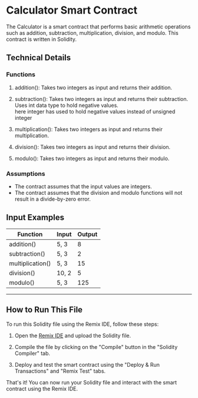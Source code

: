 # Calculator Smart Contract

The Calculator is a smart contract that performs basic arithmetic operations such as addition, subtraction, multiplication, division, and modulo. This contract is written in Solidity.

## Technical Details

### Functions

1. addition(): Takes two integers as input and returns their addition.

2. subtraction(): Takes two integers as input and returns their subtraction. Uses int data type to hold negative values. <br>here integer has used to hold negative values instead of unsigned integer

3. multiplication(): Takes two integers as input and returns their multiplication.

4. division(): Takes two integers as input and returns their division.

5. modulo(): Takes two integers as input and returns their modulo.

### Assumptions

- The contract assumes that the input values are integers.
- The contract assumes that the division and modulo functions will not result in a divide-by-zero error.

## Input Examples
| Function         | Input | Output |
| ---------------- | ----- | ------ |
| addition()       | 5, 3  | 8      |
| subtraction()    | 5, 3  | 2      |
| multiplication() | 5, 3  | 15     |
| division()       | 10, 2 | 5      |
| modulo()         | 5, 3  | 125    |


***

## How to Run This File

To run this Solidity file using the Remix IDE, follow these steps:

1. Open the [Remix IDE](https://remix.ethereum.org) and upload the Solidity file.

2. Compile the file by clicking on the "Compile" button in the "Solidity Compiler" tab.

3. Deploy and test the smart contract using the "Deploy & Run Transactions" and "Remix Test" tabs.

That's it! You can now run your Solidity file and interact with the smart contract using the Remix IDE.